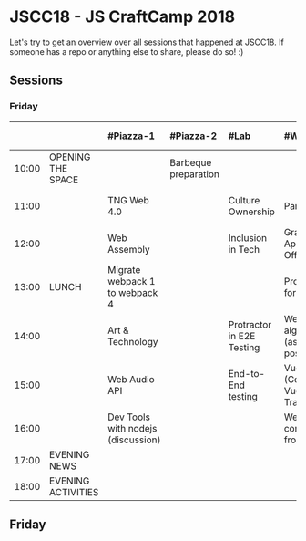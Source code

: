 # JSCC18 - JS CraftCamp 2018

Let's try to get an overview over all sessions that happened at JSCC18. If someone has a repo or anything else to share,
please do so! :)

## Sessions

### Friday

|       |                    | #Piazza-1                          | #Piazza-2            | #Lab                      | #Workshop                                  | #Meeting                        | #Telko-1 | #Blue | #Senf | Somewhere else |
| :---  | :---               | :---                               | :---                 | :---                      | :---                                       | :---                            | :---     | :---  | :---  | :---           |
| 10:00 | OPENING THE SPACE  |                                    | Barbeque preparation |                           |                                            |                                 |          |       |       |                |
| 11:00 |                    | TNG Web 4.0                        |                      | Culture Ownership         | Parcel                                     | Universal JavaScript pitfalls   |          |       |       |                |
| 12:00 |                    | Web Assembly                       |                      | Inclusion in Tech         | GraphQL Apollo Client Offline              |                                 |          |       |       |                |
| 13:00 | LUNCH              | Migrate webpack 1 to webpack 4     |                      |                           | Programming for Kids                       |                                 |          |       |       |                |
| 14:00 |                    | Art & Technology                   |                      | Protractor in E2E Testing | Weird algebraic JS (as simple as possible) | Home IOT                        |          |       |       |                |
| 15:00 |                    | Web Audio API                      |                      | End-to-End testing        | Vue.js (Components, Vuex, Transitions)     | Use React as Configuration Tool |          |       |       |                |
| 16:00 |                    | Dev Tools with nodejs (discussion) |                      |                           | Web components from scratch                | TDD universal everywhere        |          |       |       |                |
| 17:00 | EVENING NEWS       |                                    |                      |                           |                                            |                                 |          |       |       |                |
| 18:00 | EVENING ACTIVITIES |                                    |                      |                           |                                            |                                 |          |       |       |                |

## Friday

